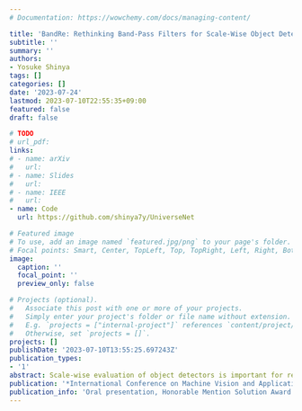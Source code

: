 ```yaml
---
# Documentation: https://wowchemy.com/docs/managing-content/

title: 'BandRe: Rethinking Band-Pass Filters for Scale-Wise Object Detection Evaluation'
subtitle: ''
summary: ''
authors:
- Yosuke Shinya
tags: []
categories: []
date: '2023-07-24'
lastmod: 2023-07-10T22:55:35+09:00
featured: false
draft: false

# TODO
# url_pdf:
links:
# - name: arXiv
#   url:
# - name: Slides
#   url:
# - name: IEEE
#   url:
- name: Code
  url: https://github.com/shinya7y/UniverseNet

# Featured image
# To use, add an image named `featured.jpg/png` to your page's folder.
# Focal points: Smart, Center, TopLeft, Top, TopRight, Left, Right, BottomLeft, Bottom, BottomRight.
image:
  caption: ''
  focal_point: ''
  preview_only: false

# Projects (optional).
#   Associate this post with one or more of your projects.
#   Simply enter your project's folder or file name without extension.
#   E.g. `projects = ["internal-project"]` references `content/project/deep-learning/index.md`.
#   Otherwise, set `projects = []`.
projects: []
publishDate: '2023-07-10T13:55:25.697243Z'
publication_types:
- '1'
abstract: Scale-wise evaluation of object detectors is important for real-world applications. However, existing metrics are either coarse or not sufficiently reliable. In this paper, we propose novel scale-wise metrics that strike a balance between fineness and reliability, using a filter bank consisting of triangular and trapezoidal band-pass filters. We conduct experiments with two methods on two datasets and show that the proposed metrics can highlight the differences between the methods and between the datasets.
publication: '*International Conference on Machine Vision and Applications (MVA)*'
publication_info: 'Oral presentation, Honorable Mention Solution Award in Small Object Detection Challenge for Spotting Birds'
---
```

